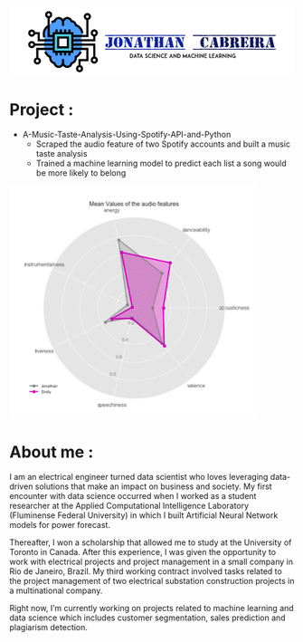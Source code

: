 
![](image/CabreiraLogo.png)



# Project :

 - A-Music-Taste-Analysis-Using-Spotify-API-and-Python
	- Scraped the audio feature of two Spotify accounts and built a music taste analysis
	- Trained a machine learning model to predict each list a song would be more likely to belong 

![](image/audio_features.png)
 
 # About me :
 
 I am an electrical engineer turned data scientist who loves leveraging data-driven solutions that make an impact on business and society. My first encounter with data science occurred when I worked as a student researcher at the Applied Computational Intelligence Laboratory (Fluminense Federal University) in which I built Artificial Neural Network models for power forecast.

Thereafter, I won a scholarship that allowed me to study at the University of Toronto in Canada. After this experience, I was given the opportunity to work with electrical projects and project management in a small company in Rio de Janeiro, Brazil. My third working contract involved tasks related to the project management of two electrical substation construction projects in a multinational company.

Right now, I’m currently working on projects related to machine learning and data science which includes customer segmentation, sales prediction and plagiarism detection.
 

